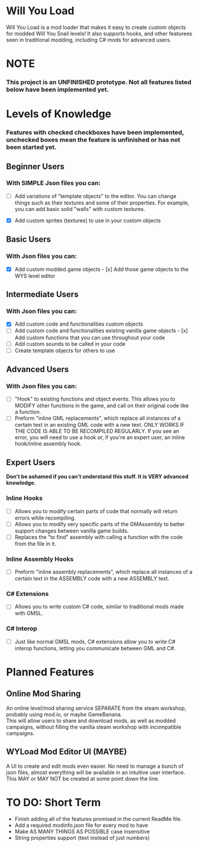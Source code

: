 # Will You Load

Will You Load is a mod loader that makes it easy to create custom objects for modded Will You Snail levels! It also supports hooks, and other featurees seen in traditional modding, including C# mods for advanced users.

# NOTE

### This project is an UNFINISHED prototype. Not all features listed below have been implemented yet.

# Levels of Knowledge

### Features with checked checkboxes have been implemented, unchecked boxes mean the feature is unfinished or has not been started yet.

## Beginner Users

### With SIMPLE Json files you can:

- [ ] Add variations of "template objects" to the editor. You can change things such as their textures and some of their properties. For example, you can add basic solid "walls" with custom textures.

- [x] Add custom sprites (textures) to use in your custom objects

## Basic Users

### With Json files you can:

- [x] Add custom modded game objects - [x] Add those game objects to the WYS level editor

## Intermediate Users

### With Json files you can:

- [x] Add custom code and functionalities custom objects
- [ ] Add custom code and functionalities existing vanilla game objects - [x] Add custom functions that you can use throughout your code
- [ ] Add custom sounds to be called in your code
- [ ] Create template objects for others to use

## Advanced Users

### With Json files you can:

- [ ] "Hook" to existing functions and object events. This allows you to MODIFY other functions in the game, and call on their original code like a function.
- [ ] Preform "inline GML replacements", which replace all instances of a certain text in an existing GML code with a new text. ONLY WORKS IF THE CODE IS ABLE TO BE RECOMPILED REGULARLY. If you see an error, you will need to use a hook or, if you're an expert user, an inline hook/inline assembly hook.

## Expert Users

**Don't be ashamed if you can't understand this stuff. It is VERY advanced knowledge.**

### Inline Hooks

- [ ] Allows you to modify certain parts of code that normally will return errors while recompiling.
- [ ] Allows you to modify very specific parts of the GMAssembly to better support changes between vanilla game builds.
- [ ] Replaces the "to find" assembly with calling a function with the code from the file in it.

### Inline Assembly Hooks

- [ ] Preform "inline assembly replacements", which replace all instances of a certain text in the ASSEMBLY code with a new ASSEMBLY text.

### C# Extensions

- [ ] Allows you to write custom C# code, similar to traditional mods made with GMSL.

### C# Interop

- [ ] Just like normal GMSL mods, C# extensions allow you to write C# interop functions, letting you communicate between GML and C#.

# Planned Features

## Online Mod Sharing

An online level/mod sharing service SEPARATE from the steam workshop, probably using mod.io, or maybe GameBanana.\
This will allow users to share and download mods, as well as modded campaigns, without filling the vanilla steam workshop with incompatible campaigns.

## WYLoad Mod Editor UI (MAYBE)

A UI to create and edit mods even easier. No need to manage a bunch of json files, almost everything will be available in an intuitive user interface.\
This MAY or MAY NOT be created at some point down the line.

# TO DO: Short Term

- Finish adding all of the features promised in the current ReadMe file.
- Add a required modinfo.json file for every mod to have
- Make AS MANY THINGS AS POSSIBLE case insensitive
- String properties support (text instead of just numbers)
